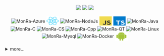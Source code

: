 <!--Hello
<h2><img src="https://emojis.slackmojis.com/emojis/images/1531849430/4246/blob-sunglasses.gif?1531849430" width="30"/> Hi 👋 , I'm MonRá! <img src="https://media.giphy.com/media/12oufCB0MyZ1Go/giphy.gif" width="50"></h2>
-->

<div>
  </p>
  <div align="center">
   <a href="https://www.facebook.com/ramon.chaib" target="_blank"><img src="https://img.shields.io/badge/-Facebook-%230077B5?style=for-the-badge&logo=facebook&logoColor=white" target="_blank"></a> 
  <a href="https://www.instagram.com/monrapps/" target="_blank"><img src="https://img.shields.io/badge/-Instagram-%23E4405F?style=for-the-badge&logo=instagram&logoColor=white" target="_blank"></a>
  <a href="https://www.linkedin.com/in/ramon-chaib-27007635/" target="_blank"><img src="https://img.shields.io/badge/-LinkedIn-%230077B5?style=for-the-badge&logo=linkedin&logoColor=white" target="_blank"></a>   
</div>
  
 <div style="display: inline_block" align="center"><br>
  <img align="center" alt="MonRa-Azure" height="30" width="40" src="https://cdn.jsdelivr.net/gh/devicons/devicon/icons/azure/azure-original.svg">
  <img align="center" alt="MonRa-React" height="30" width="40" src="https://raw.githubusercontent.com/devicons/devicon/master/icons/react/react-original.svg">
  <img align="center" alt="MonRa-NodeJs" height="30" width="40" src="https://cdn.jsdelivr.net/gh/devicons/devicon/icons/nodejs/nodejs-original.svg">
  <img align="center" alt="MonRa-Js" height="30" width="40" src="https://raw.githubusercontent.com/devicons/devicon/master/icons/javascript/javascript-original.svg">     <img align="center" alt="MonRa-Ts" height="30" width="40" src="https://raw.githubusercontent.com/devicons/devicon/master/icons/typescript/typescript-original.svg">
  <img align="center" alt="MonRa-Java" height="30" width="40" src="https://cdn.jsdelivr.net/gh/devicons/devicon/icons/java/java-original.svg">
  <img align="center" alt="MonRa-C" height="30" width="40" src="https://cdn.jsdelivr.net/gh/devicons/devicon/icons/c/c-original.svg">
  <img align="center" alt="MonRa-CS" height="30" width="40" src="https://cdn.jsdelivr.net/gh/devicons/devicon/icons/csharp/csharp-original.svg">
  <img align="center" alt="MonRa-Cpp" height="30" width="40" src="https://cdn.jsdelivr.net/gh/devicons/devicon/icons/cplusplus/cplusplus-original.svg">
  <img align="center" alt="MonRa-QT" height="30" width="40" src="https://cdn.jsdelivr.net/gh/devicons/devicon/icons/qt/qt-original.svg">
  <img align="center" alt="MonRa-Linux" height="30" width="40" src="https://cdn.jsdelivr.net/gh/devicons/devicon/icons/linux/linux-original.svg">
  <img align="center" alt="MonRa-Mysql" height="30" width="40" src="https://cdn.jsdelivr.net/gh/devicons/devicon/icons/mysql/mysql-original.svg">
  <img align="center" alt="MonRa-Docker" height="30" width="40" src="https://cdn.jsdelivr.net/gh/devicons/devicon/icons/docker/docker-original.svg">  
  <img align="center" alt="MonRa-Android" height="30" width="40" src="https://github.com/devicons/devicon/blob/master/icons/android/android-original.svg">
  
</div>
</a>

</br>
<!--
[![github activity graph](https://activity-graph.herokuapp.com/graph?username=monrapps&theme=chartreuse-dark)](https://github.com/monrapps/)
-->
<div>
<details>
      <summary>more...</summary>
      
<!--
### <img src="https://media.giphy.com/media/VgCDAzcKvsR6OM0uWg/giphy.gif" width="50"> A little more about me...  

```javascript
const monra = {
    pronouns: "He" | "Him",
    code: ["any"],
    askMeAbout: ["any"],
    technologies: {
        backEnd: {
            js: ["any"],
        },
        mobileApp: {
            native: ["Android Development"]
        },
        devOps: ["AWS", "Docker🐳", "Route53", "Nginx"],
        databases: ["mongo", "MySql", "sqlite"],
        misc: ["Firebase", "Socket.IO", "selenium", "open-cv", "php", "SuiteApp"]
    },
    architecture: ["Serverless Architecture", "Progressive web applications", "Single page applications"],
    currentFocus: "Building Robots to ease opertations",
    funFact: "There are two ways to write error-free programs; only the third one works"
};
```
-->

---
<!--START_SECTION:waka-->
![Code Time](http://img.shields.io/badge/Code%20Time-851%20hrs%2019%20mins-blue)

![Profile Views](http://img.shields.io/badge/Profile%20Views-0-blue)

![Lines of code](https://img.shields.io/badge/From%20Hello%20World%20I%27ve%20Written-3.1%20million%20lines%20of%20code-blue)

**🐱 My GitHub Data** 

> 📦 42.2 kB Used in GitHub's Storage 
 > 
> 🏆 2,130 Contributions in the Year 2024
 > 
> 🚫 Not Opted to Hire
 > 
> 📜 24 Public Repositories 
 > 
> 🔑 18 Private Repositories 
 > 
**I'm an Early 🐤** 

```text
🌞 Morning                8544 commits        █████████░░░░░░░░░░░░░░░░   35.29 % 
🌆 Daytime                11246 commits       ████████████░░░░░░░░░░░░░   46.44 % 
🌃 Evening                3674 commits        ████░░░░░░░░░░░░░░░░░░░░░   15.17 % 
🌙 Night                  750 commits         █░░░░░░░░░░░░░░░░░░░░░░░░   03.10 % 
```
📅 **I'm Most Productive on Thursday** 

```text
Monday                   4511 commits        █████░░░░░░░░░░░░░░░░░░░░   18.63 % 
Tuesday                  4533 commits        █████░░░░░░░░░░░░░░░░░░░░   18.72 % 
Wednesday                4668 commits        █████░░░░░░░░░░░░░░░░░░░░   19.28 % 
Thursday                 5101 commits        █████░░░░░░░░░░░░░░░░░░░░   21.07 % 
Friday                   3231 commits        ███░░░░░░░░░░░░░░░░░░░░░░   13.34 % 
Saturday                 1275 commits        █░░░░░░░░░░░░░░░░░░░░░░░░   05.27 % 
Sunday                   895 commits         █░░░░░░░░░░░░░░░░░░░░░░░░   03.70 % 
```


📊 **This Week I Spent My Time On** 

```text
🕑︎ Time Zone: America/Sao_Paulo

💬 Programming Languages: 
Markdown                 4 hrs 53 mins       ███████░░░░░░░░░░░░░░░░░░   27.32 % 
TypeScript               4 hrs 31 mins       ██████░░░░░░░░░░░░░░░░░░░   25.25 % 
Other                    3 hrs 50 mins       █████░░░░░░░░░░░░░░░░░░░░   21.48 % 
C                        2 hrs 49 mins       ████░░░░░░░░░░░░░░░░░░░░░   15.80 % 
YAML                     40 mins             █░░░░░░░░░░░░░░░░░░░░░░░░   03.82 % 

🔥 Editors: 
VS Code                  17 hrs 53 mins      █████████████████████████   100.00 % 

🐱‍💻 Projects: 
Markdown                 5 hrs 22 mins       ████████░░░░░░░░░░░░░░░░░   30.03 % 
wlm-frontend             4 hrs 25 mins       ██████░░░░░░░░░░░░░░░░░░░   24.77 % 
wlm-esp32                4 hrs 7 mins        ██████░░░░░░░░░░░░░░░░░░░   23.02 % 
gin_base                 1 hr 53 mins        ███░░░░░░░░░░░░░░░░░░░░░░   10.60 % 
Unknown Project          38 mins             █░░░░░░░░░░░░░░░░░░░░░░░░   03.56 % 

💻 Operating System: 
Windows                  9 hrs 29 mins       █████████████░░░░░░░░░░░░   53.05 % 
WSL                      8 hrs 24 mins       ████████████░░░░░░░░░░░░░   46.95 % 
```

**I Mostly Code in C** 

```text
C                        9 repos             ████░░░░░░░░░░░░░░░░░░░░░   16.36 % 
C++                      8 repos             ████░░░░░░░░░░░░░░░░░░░░░   14.55 % 
HTML                     6 repos             ███░░░░░░░░░░░░░░░░░░░░░░   10.91 % 
TypeScript               5 repos             ██░░░░░░░░░░░░░░░░░░░░░░░   09.09 % 
Python                   2 repos             █░░░░░░░░░░░░░░░░░░░░░░░░   03.64 % 
```



**Timeline**

![Lines of Code chart](https://raw.githubusercontent.com/monrapps/monrapps/master/assets/bar_graph.png)


 Last Updated on 02/10/2024 06:57:33 UTC
<!--END_SECTION:waka-->
